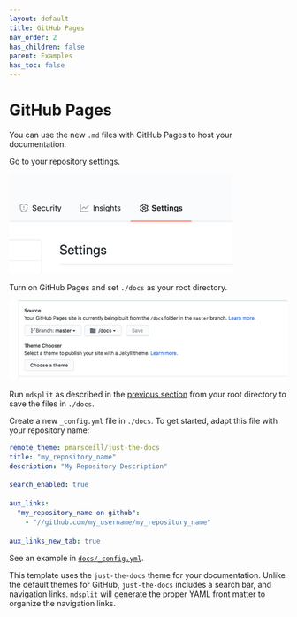```yaml
---
layout: default
title: GitHub Pages
nav_order: 2
has_children: false
parent: Examples
has_toc: false
---
```

# GitHub Pages

You can use the new `.md` files with GitHub Pages to host your documentation.

Go to your repository settings.

![](../images/rep_settings.png)

Turn on GitHub Pages and set `./docs` as your root directory.

![](../images/rep_pages.png)

Run `mdsplit` as described in the [previous section](splitting-your-readmemd.md) from your root directory to save the files in `./docs`.

Create a new `_config.yml` file in `./docs`. To get started, adapt this file with your repository name:

```yaml
remote_theme: pmarsceill/just-the-docs
title: "my_repository_name"
description: "My Repository Description"

search_enabled: true

aux_links:
  "my_repository_name on github":
    - "//github.com/my_username/my_repository_name"

aux_links_new_tab: true
```

See an example in [`docs/_config.yml`](../_config.yml).

This template uses the `just-the-docs` theme for your documentation. Unlike the default themes for GitHub, `just-the-docs` includes a search bar, and navigation links. `mdsplit` will generate the proper YAML front matter to organize the navigation links.



<!-- Generated with mdsplit: https://github.com/alandefreitas/mdsplit -->
